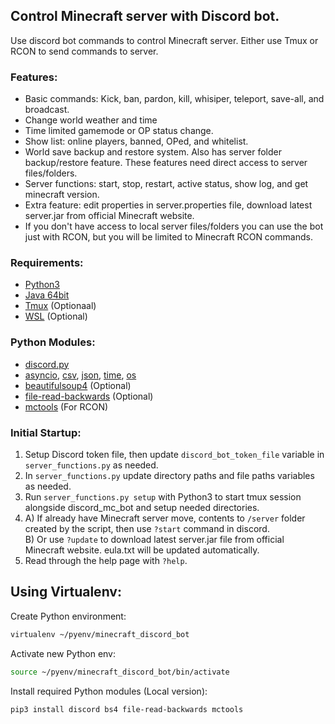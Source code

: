 ## Control Minecraft server with Discord bot.
Use discord bot commands to control Minecraft server. Either use Tmux or RCON to send commands to server. 

### Features:
- Basic commands: Kick, ban, pardon, kill, whisiper, teleport, save-all, and broadcast.
- Change world weather and time
- Time limited gamemode or OP status change.
- Show list: online players, banned, OPed, and whitelist.
- World save backup and restore system. Also has server folder backup/restore feature. These features need direct access to server files/folders.
- Server functions: start, stop, restart, active status, show log, and get minecraft version.
- Extra feature: edit properties in server.properties file, download latest server.jar from official Minecraft website.
- If you don't have access to local server files/folders you can use the bot just with RCON, but you will be limited to Minecraft RCON commands.


### Requirements:
- [Python3](https://www.python.org/)
- [Java 64bit](https://www.java.com/en/download/linux_manual.jsp)
- [Tmux](https://github.com/tmux/tmux/wiki) (Optionaal)
- [WSL](https://docs.microsoft.com/en-us/windows/wsl/install-win10) (Optional)

### Python Modules:
- [discord.py](https://github.com/Rapptz/discord.py)
- [asyncio](https://docs.python.org/3/library/asyncio.html), [csv](https://docs.python.org/3/library/csv.html), [json](https://docs.python.org/3/library/json.html), [time](https://docs.python.org/3/library/time.html), [os](https://docs.python.org/3/library/os.html)
- [beautifulsoup4](https://pypi.org/project/beautifulsoup4/) (Optional)
- [file-read-backwards](https://pypi.org/project/file-read-backwards/) (Optional)
- [mctools](https://pypi.org/project/mctools/) (For RCON)


### Initial Startup:
1. Setup Discord token file, then update `discord_bot_token_file` variable in `server_functions.py` as needed.
2. In `server_functions.py` update directory paths and file paths variables as needed.
3. Run `server_functions.py setup` with Python3 to start tmux session alongside discord_mc_bot and setup needed directories.
4. A) If already have Minecraft server move, contents to `/server` folder created by the script, then use `?start` command in discord.\
B) Or use `?update` to download latest server.jar file from official Minecraft website. eula.txt will be updated automatically.
5. Read through the help page with `?help`.

## Using Virtualenv:
Create Python environment:
```bash
virtualenv ~/pyenv/minecraft_discord_bot
```
Activate new Python env:
```bash
source ~/pyenv/minecraft_discord_bot/bin/activate
```
Install required Python modules (Local version):
```bash
pip3 install discord bs4 file-read-backwards mctools
```

